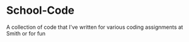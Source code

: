 # School-Code
A collection of code that I've written for various coding assignments at Smith or for fun
